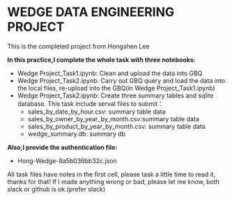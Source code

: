 # WEDGE DATA ENGINEERING PROJECT

This is the completed project from Hongshen Lee

**In this practice,I complete the whole task with three notebooks:**
- Wedge Project_Task1.ipynb: Clean and upload the data into GBQ
- Wedge Project_Task2.ipynb: Carry out GBQ query and load the data into the local files, re-upload into the GBQ(in Wedge Project_Task1.ipynb)
- Wedge Project_Task2.ipynb: Create three summary tables and sqlite database.
    This task include serval files to submit：
    - sales_by_date_by_hour.csv: summary table data
    - sales_by_owner_by_year_by_month.csv:summary table data
    - sales_by_product_by_year_by_month.csv: summary table data
    - wedge_summary.db: summary db

**Also,I provide the authentication file:**
- Hong-Wedge-8a5b036bb32c.json


All task files have notes in the first cell, please task a little time to read it, thanks for that! If I made anything wrong or bad, please let me know, both slack or github is ok.(prefer slack)





 
